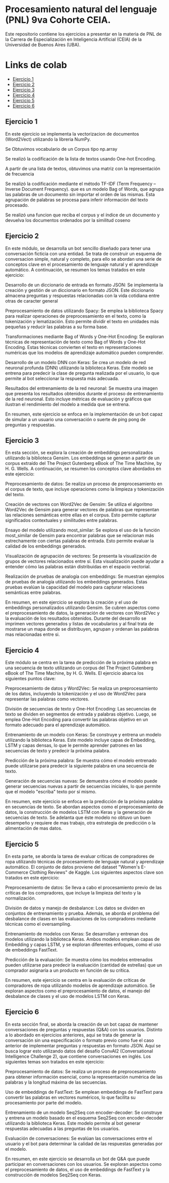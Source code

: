 # Procesamiento natural del lenguaje (PNL) 9va Cohorte CEIA.

Este repositorio contiene los ejercicios a presentar en la materia de PNL de la Carrera de Especialización en Inteligencia Artificial (CEIA) de la Universidad de Buenos Aires (UBA).

# Links de colab

- [Ejercicio 1](https://colab.research.google.com/drive/1Y89lRej6yE_cLehmEi2S71Hzcw8fl0sm?usp=sharing)
- [Ejercicio 2](https://colab.research.google.com/drive/1NKS-p5YuOdp0ZUpa_I2jcNOdwzMKCGpd?usp=sharing)
- [Ejercicio 3](https://colab.research.google.com/drive/1AWGBzaPOgt2LyH-BdO72xmmhOKwfmJTL?usp=sharing)
- [Ejercicio 4](https://colab.research.google.com/drive/1n0E5oT7s7T-iKqJf9bV_Ym73Ig3oYawI?usp=sharing)
- [Ejercicio 5](https://colab.research.google.com/drive/1_ABLEyBYb9LLSxkHdo0YJ-hGcXK3InZO?usp=sharing)
- [Ejercicio 6](https://colab.research.google.com/drive/10X73DPEYh190hei90ZYF0g9Gel--Jk5M?usp=sharing)

## Ejercicio 1

En este ejercicio se implementa la vectorizacion de documentos (Word2Vect) utilizando la libreria NumPy. 

Se Obtuvimos vocabulario de un Corpus tipo np.array

Se realizó la codificación de la lista de textos usando One-hot Encoding.

A partir de una lista de textos, obtuvimos una matriz con la representación de frecuencia 

Se realizó la codificación mediante el método TF-IDF (Term Frequency – Inverse Document Frequency). que es un modelo Bag of Words, que agrupa las palabras de un documento sin importar el orden de las mismas. Esta agrupación de palabras se procesa para inferir información del texto procesado.

Se realizó una funcion que reciba el corpus y el índice de un documento y devuelva los documentos ordenados por la similitud coseno


## Ejercicio 2

En este módulo, se desarrolla un bot sencillo diseñado para tener una conversación ficticia con una entidad. Se trata de construir un esquema de conversacion simple, natural y completo, para ello se abordan una serie de conceptos clave en el procesamiento de lenguaje natural y el aprendizaje automático. A continuación, se resumen los temas tratados en este ejercicio:

Desarrollo de un diccionario de entrada en formato JSON: Se implementa la creación y gestión de un diccionario en formato JSON. Este diccionario almacena preguntas y respuestas relacionadas con la vida cotidiana entre otras de caracter general

Preprocesamiento de datos utilizando Spacy: Se emplea la biblioteca Spacy para realizar operaciones de preprocesamiento en el texto, como la tokenización y lematización. Esto permite dividir el texto en unidades más pequeñas y reducir las palabras a su forma base.

Transformaciones mediante Bag of Words y One-Hot Encoding: Se exploran técnicas de representación de texto como Bag of Words y One-Hot Encoding. Estas técnicas convierten el texto en representaciones numéricas que los modelos de aprendizaje automático pueden comprender.

Desarrollo de un modelo DNN con Keras: Se crea un modelo de red neuronal profunda (DNN) utilizando la biblioteca Keras. Este modelo se entrena para predecir la clase de pregunta realizada por el usuario, lo que permite al bot seleccionar la respuesta más adecuada.

Resultados del entrenamiento de la red neuronal: Se muestra una imagen que presenta los resultados obtenidos durante el proceso de entrenamiento de la red neuronal. Esto incluye métricas de evaluación y gráficos que ilustran el rendimiento del modelo a medida que se entrena.

En resumen, este ejercicio se enfoca en la implementación de un bot capaz de simular a un usuario una conversación o suerte de ping pong de preguntas y respuestas.

## Ejercicio 3

En esta sección, se explora la creación de embeddings personalizados utilizando la biblioteca Gensim. Los embeddings se generan a partir de un corpus extraído del The Project Gutenberg eBook of The Time Machine, by H. G. Wells. A continuación, se resumen los conceptos clave abordados en este ejercicio:

Preprocesamiento de datos: Se realiza un proceso de preprocesamiento en el corpus de texto, que incluye operaciones como la limpieza y tokenización del texto.

Creación de vectores con Word2Vec de Gensim: Se utiliza el algoritmo Word2Vec de Gensim para generar vectores de palabras que representan las relaciones semánticas entre ellas en el corpus. Esto permite capturar significados contextuales y similitudes entre palabras.

Ensayo del modelo utilizando most_similar: Se explora el uso de la función most_similar de Gensim para encontrar palabras que se relacionan más estrechamente con ciertas palabras de entrada. Esto permite evaluar la calidad de los embeddings generados.

Visualización de agrupación de vectores: Se presenta la visualización de grupos de vectores relacionados entre sí. Esta visualización puede ayudar a entender cómo las palabras están distribuidas en el espacio vectorial.

Realización de pruebas de analogía con embeddings: Se muestran ejemplos de pruebas de analogía utilizando los embeddings generados. Estas pruebas evalúan la capacidad del modelo para capturar relaciones semánticas entre palabras.

En resumen, en este ejercicio se explora la creación y el uso de embeddings personalizados utilizando Gensim. Se cubren aspectos como el preprocesamiento de datos, la generación de vectores con Word2Vec y la evaluación de los resultados obtenidos. Durante del desarrollo se imprimen vectores generados y listas de vocabularios y al final trata de mostrarse un mapa donde se distribuyen, agrupan y ordenan las palabras mas relacionadas entre si.

## Ejercicio 4

Este módulo se centra en la tarea de predicción de la próxima palabra en una secuencia de texto utilizando un corpus del The Project Gutenberg eBook of The Time Machine, by H. G. Wells. El ejercicio abarca los siguientes puntos clave:

Preprocesamiento de datos y Word2Vec: Se realiza un preprocesamiento de los datos, incluyendo la tokenización y el uso de Word2Vec para representar las palabras como vectores.

División de secuencias de texto y One-Hot Encoding: Las secuencias de texto se dividen en segmentos de entrada y palabras objetivo. Luego, se emplea One-Hot Encoding para convertir las palabras objetivo en un formato adecuado para el aprendizaje automático.

Entrenamiento de un modelo con Keras: Se construye y entrena un modelo utilizando la biblioteca Keras. Este modelo incluye capas de Embedding, LSTM y capas densas, lo que le permite aprender patrones en las secuencias de texto y predecir la próxima palabra.

Predicción de la próxima palabra: Se muestra cómo el modelo entrenado puede utilizarse para predecir la siguiente palabra en una secuencia de texto.

Generación de secuencias nuevas: Se demuestra cómo el modelo puede generar secuencias nuevas a partir de secuencias iniciales, lo que permite que el modelo "escriba" texto por sí mismo.

En resumen, este ejercicio se enfoca en la predicción de la próxima palabra en secuencias de texto. Se abordan aspectos como el preprocesamiento de datos, la construcción de modelos LSTM con Keras y la generación de secuencias de texto. Se adelanta que éste modelo no obtuvo un buen desempeño y requiere de mas trabajo, otra estrategia de predicción o la alimentación de mas datos.

## Ejercicio 5

En esta parte, se aborda la tarea de evaluar críticas de compradores de ropa utilizando técnicas de procesamiento de lenguaje natural y aprendizaje automático. El conjunto de datos proviene del dataset "Women's E-Commerce Clothing Reviews" de Kaggle. Los siguientes aspectos clave son tratados en este ejercicio:

Preprocesamiento de datos: Se lleva a cabo el procesamiento previo de las críticas de los compradores, que incluye la limpieza del texto y la normalización.

División de datos y manejo de desbalance: Los datos se dividen en conjuntos de entrenamiento y prueba. Además, se aborda el problema del desbalance de clases en las evaluaciones de los compradores mediante técnicas como el oversampling.

Entrenamiento de modelos con Keras: Se desarrollan y entrenan dos modelos utilizando la biblioteca Keras. Ambos modelos emplean capas de Embedding y capas LSTM, y se exploran diferentes enfoques, como el uso de embeddings FastText.

Predicción de la evaluación: Se muestra cómo los modelos entrenados pueden utilizarse para predecir la evaluación (cantidad de estrellas) que un comprador asignaría a un producto en función de su crítica.

En resumen, este ejercicio se centra en la evaluación de críticas de compradores de ropa utilizando modelos de aprendizaje automático. Se exploran aspectos como el preprocesamiento de datos, el manejo del desbalance de clases y el uso de modelos LSTM con Keras.

## Ejercicio 6

En esta sección final, se aborda la creación de un bot capaz de mantener conversaciones de preguntas y respuestas (Q&A) con los usuarios. Distinto a lo abordado en ejercicios anteriores, aqui se trata de generar la conversación sin una especificación o formato previo como fue el caso anterior de implementar preguntas y respuestas en formato JSON. Aquí se busca lograr esto utilizando datos del desafío ConvAI2 (Conversational Intelligence Challenge 2), que contiene conversaciones en inglés. Los siguientes temas son tratados en este ejercicio:

Preprocesamiento de datos: Se realiza un proceso de preprocesamiento para obtener información esencial, como la representación numérica de las palabras y la longitud máxima de las secuencias.

Uso de embeddings de FastText: Se emplean embeddings de FastText para convertir las palabras en vectores numéricos, lo que facilita su procesamiento por parte del modelo.

Entrenamiento de un modelo Seq2Seq con encoder-decoder: Se construye y entrena un modelo basado en el esquema Seq2Seq con encoder-decoder utilizando la biblioteca Keras. Este modelo permite al bot generar respuestas adecuadas a las preguntas de los usuarios.

Evaluación de conversaciones: Se evalúan las conversaciones entre el usuario y el bot para determinar la calidad de las respuestas generadas por el modelo.

En resumen, en este ejercicio se desarrolla un bot de Q&A que puede participar en conversaciones con los usuarios. Se exploran aspectos como el preprocesamiento de datos, el uso de embeddings de FastText y la construcción de modelos Seq2Seq con Keras.
